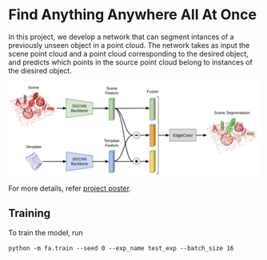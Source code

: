 # Find Anything Anywhere All At Once

In this project, we develop a network that can segment intances of a previously unseen object in a point cloud. The network takes as input the scene point cloud and a point cloud
corresponding to the desired object, and predicts which points in the source point cloud belong to instances of the diesired object.

![Model Architecture](media/model.png)

For more details, refer [project poster](https://drive.google.com/file/d/17vEvT2sD1VmM8bkss50KO_Q4bfIDWkF9/view?usp=sharing).

## Training

To train the model, run

```
python -m fa.train --seed 0 --exp_name test_exp --batch_size 16
```